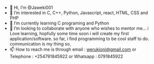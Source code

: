 - 👋 Hi, I’m @Jaweki001
- 👀 I’m interested in C, C++, Python, Javascript, react, HTML, CSS and PHP
- 🌱 I’m currently learning C programing and Python
- 💞️ I’m looking to collaborate with anyone who wishes to mentor me... i Love learning, hopfully some time soon i will create my first application/software.
      so far, i find programming to be cool staff to do. communication is my thing so,
- 📫 How to reach me is through email : werukioni@gmail.com 
      or Telephone : +254791845922
      or Whatsapp : 0791845922
      
     
